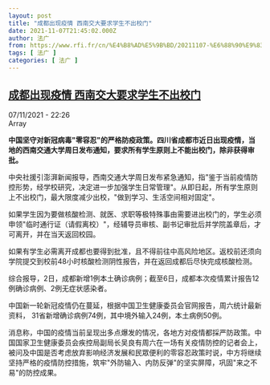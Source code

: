 ```yaml
---
layout: post
title: "成都出现疫情 西南交大要求学生不出校门"
date: 2021-11-07T21:45:02.000Z
author: 法广
from: https://www.rfi.fr/cn/%E4%B8%AD%E5%9B%BD/20211107-%E6%88%90%E9%83%BD%E5%87%BA%E7%8E%B0%E7%96%AB%E6%83%85-%E8%A5%BF%E5%8D%97%E4%BA%A4%E5%A4%A7%E8%A6%81%E6%B1%82%E5%AD%A6%E7%94%9F%E4%B8%8D%E5%87%BA%E6%A0%A1%E9%97%A8
tags: [ 法广 ]
categories: [ 法广 ]
---
```

<!--1636321502000-->
[成都出现疫情 西南交大要求学生不出校门](https://www.rfi.fr/cn/%E4%B8%AD%E5%9B%BD/20211107-%E6%88%90%E9%83%BD%E5%87%BA%E7%8E%B0%E7%96%AB%E6%83%85-%E8%A5%BF%E5%8D%97%E4%BA%A4%E5%A4%A7%E8%A6%81%E6%B1%82%E5%AD%A6%E7%94%9F%E4%B8%8D%E5%87%BA%E6%A0%A1%E9%97%A8)
------

<div>
<div>07/11/2021 - 22:26</div>Array<p><strong>                    中国坚守对新冠病毒"零容忍"的严格防疫政策。四川省成都市近日出现疫情，当地的西南交通大学周日发布通知，要求所有学生原则上不能出校门，除非获得审批。                </strong></p><div >                    <p>中央社援引澎湃新闻报导，西南交通大学周日发布紧急通知，指"鉴于当前疫情防控形势，经学校研究，决定进一步加强学生日常管理"。从即日起，所有学生原则上不出校门，最大限度减少出校，"做到学习、生活空间相对固定"。</p><p>如果学生因为要做核酸检测、就医、求职等极特殊事由需要进出校门的，学生必须申领"临时通行证（请假离校）"，经辅导员审核、副书记审批后并学院盖章后，才可离开，并在当天返回校园。</p><p>如果有学生必需离开成都也要得到批准，且不得前往中高风险地区。返校前还须向学院提交到校前48小时核酸检测阴性报告，并在返回成都后尽快完成核酸检测。</p><p>综合报导，2日，成都新增1例本土确诊病例；截至6日，成都本次疫情累计报告12例确诊病例、2例无症状感染者。</p><p>中国新一轮新冠疫情仍在蔓延，根据中国卫生健康委员会官网报告，周六统计最新资料， 31省新增确诊病例74例，其中境外输入24例，本土病例50例。</p><p>消息称，中国的疫情当前呈现出多点爆发的情况，各地方对疫情都採严防政策。中国国家卫生健康委员会疾控局副局长吴良有周六在一场有关疫情防控的记者会上，被问及中国是否考虑放弃影响经济发展和民眾便利的零容忍政策时说，中方将继续坚持严格的疫情防控措施，筑牢"外防输入、内防反弹"的坚实屏障，巩固"来之不易"的防控成果。</p>                                            <div data-selfpromo-newsletter>    </div>    <div data-selfpromo-app>    </div>                </div>
</div>

